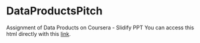 # DataProductsPitch
Assignment of Data Products on Coursera - Slidify PPT
You can access this html directly with this [link](https://zhangxudongsteven.github.io/DataProductsPitch/).
